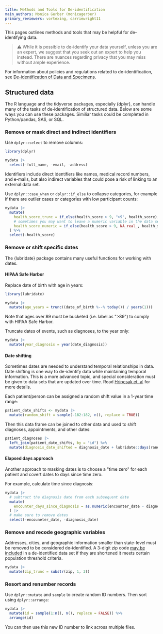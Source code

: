 ```yaml
---
title: Methods and Tools for De-identification
main_authors: Monica Gerber (monicagerber)
primary_reviewers: vortexing, carriewright11
---
```


This pages outlines methods and tools that may be helpful for de-identifying data. 

> ⚠️ While it is possible to de-identify your data yourself, unless you are an
> expert, we suggest that you seek out an expert to help you instead. There are
> nuances regarding privacy that you may miss without ample experience.

For information about policies and regulations related to de-identification, see
[De-identification of Data and Specimens](deidentification.md).

## Structured data

The R language and the tidyverse packages, especially {dplyr}, can handle many
of the tasks of de-identification of structured data. Below are some ways you
can use these packages. Similiar tasks could be completed in Python/pandas, SAS,
or SQL.

### Remove or mask direct and indirect identifiers

Use `dplyr::select` to remove columns:


``` {.r .cell-code}
library(dplyr)

mydata |> 
  select(-full_name, -email, -address)
```


Identifiers include direct identifiers like names, medical record
numbers, and e-mails, but also indirect variables that could pose a risk
of linking to an external data set.

Use `dplyr::case_when` or `dplyr::if_else` to collapse categories, for
example if there are outlier cases or categories with low participant
counts:


``` {.r .cell-code}
mydata |> 
  mutate(
    health_score_trunc = if_else(health_score > 9, ">9", health_score),
    # sometimes you may want to leave a numeric variable in the data set
    health_score_numeric = if_else(health_score > 9, NA_real_, health_score)
  ) %>% 
  select(-health_score)
```

### Remove or shift specific dates

The {lubridate} package contains many useful functions for working with
dates.

#### HIPAA Safe Harbor

Replace date of birth with age in years:

``` {.r .cell-code}
library(lubridate)

mydata |>  
  mutate(age_years = trunc((date_of_birth %--% today()) / years(1)))
```

Note that ages over 89 must be bucketed (i.e. label as "\>89") to comply
with HIPAA Safe Harbor.

Truncate dates of events, such as diagnoses, to the year only:


``` {.r .cell-code}
mydata |>  
  mutate(year_diagnosis = year(date_diagnosis))
```

#### Date shifting

Sometimes dates are needed to understand temporal relationships in data.
Date shifting is one way to de-identify data while maintaining temporal
information. This is a more advanced topic, and special consideration
must be given to data sets that are updated over time. Read [Hripcsak
et. al](https://doi.org/10.1093/jamia/ocw001) for more details.

Each patient/person can be assigned a random shift value in a 1-year
time range:

``` {.r .cell-code}
patient_date_shifts <- mydata |>  
  mutate(random_shift = sample(-182:182, n(), replace = TRUE)) 
```

Then this data frame can be joined to other data and used to shift
diagnoses, appointments, and other dates:

``` {.r .cell-code}
patient_diagnoses |>  
  left_join(patient_date_shifts, by = "id") %>% 
  mutate(diagnosis_date_shifted = diagnosis_date + lubridate::days(random_shift))
```

#### Elapsed days approach

Another approach to masking dates is to choose a "time zero" for each
patient and covert dates to days since time zero. 

For example, calculate time since diagnosis:

``` {.r .cell-code}
mydata |>
  # subtract the diagnosis date from each subsequent date
  mutate(
    encounter_days_since_diagnosis = as.numeric(encounter_date - diagnosis_date)
  ) |>
  # make sure to remove dates
  select(-encouneter_date, -diagnosis_date)
```

### Remove and recode geographic variables

Addresses, cities, and geographic information smaller than state-level must be
removed to be considered de-identified. A 3-digit zip code [may be
included](https://www.johndcook.com/blog/2019/08/29/zip3-privacy/) in a
de-identified data set if they are shortened it meets certain population
threshold criteria.

``` {.r .cell-code}
mydata |> 
  mutate(zip_trunc = substr(zip, 1, 3))
```

### Resort and renumber records

Use `dplyr::mutate` and `sample` to create random ID numbers. Then sort
using `dplyr::arrange`:

``` {.r .cell-code}
mydata |> 
  mutate(id = sample(1:n(), n(), replace = FALSE)) %>% 
  arrange(id)
```

You can then use this new ID number to link across multiple files.

